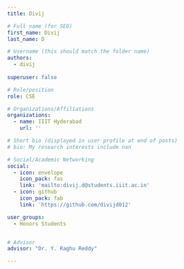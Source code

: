 ```yaml
---
title: Divij

# Full name (for SEO)
first_name: Divij
last_name: D

# Username (this should match the folder name)
authors:
  - divij
  
superuser: false

# Role/position
role: CSE

# Organizations/Affiliations
organizations:
  - name: IIIT Hyderabad
    url: ''

# Short bio (displayed in user profile at end of posts)
# bio: My research interests include nan

# Social/Academic Networking
social:
  - icon: envelope
    icon_pack: fas
    link: 'mailto:divij.d@students.iiit.ac.in'
  - icon: github
    icon_pack: fab
    link: 'https://github.com/divijd012'

user_groups:
  - Honors Students


# Advisor
advisor: "Dr. Y. Raghu Reddy"

---
```

